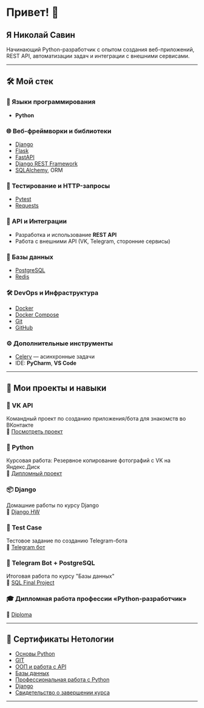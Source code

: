 # Привет! 👋

## Я **Николай Савин**  
Начинающий Python-разработчик с опытом создания веб-приложений, REST API, автоматизации задач и интеграции с внешними сервисами.

---

## 🛠️ Мой стек

### 🐍 Языки программирования
- **Python**

### 🌐 Веб-фреймворки и библиотеки
- [Django](https://www.djangoproject.com/ )
- [Flask](https://flask.palletsprojects.com/ )
- [FastAPI](https://fastapi.tiangolo.com/ )
- [Django REST Framework](https://www.django-rest-framework.org/ )
- [SQLAlchemy](https://www.sqlalchemy.org/ ), ORM

### 🧪 Тестирование и HTTP-запросы
- [Pytest](https://docs.pytest.org/ )
- [Requests](https://docs.python-requests.org/ )

### 🔌 API и Интеграции
- Разработка и использование **REST API**
- Работа с внешними API (VK, Telegram, сторонние сервисы)

### 💾 Базы данных
- [PostgreSQL](https://www.postgresql.org/ )
- [Redis](https://redis.io/ )

### 🛠 DevOps и Инфраструктура
- [Docker](https://www.docker.com/ )
- [Docker Compose](https://docs.docker.com/compose/ )
- [Git](https://git-scm.com/ )
- [GitHub](https://github.com/ )

### ⚙ Дополнительные инструменты
- [Celery](http://www.celeryproject.org/) — асинхронные задачи
- IDE: **PyCharm**, **VS Code**

---

## 📁 Мои проекты и навыки

### 🧩 VK API
Командный проект по созданию приложения/бота для знакомств во ВКонтакте  
🔗 [Посмотреть проект](https://github.com/SavinNik/Team_project_PD_108 )

### 🐍 Python
Курсовая работа: Резервное копирование фотографий с VK на Яндекс.Диск  
🔗 [Дипломный проект](https://github.com/SavinNik/py-diplom-basic )

### 📦 Django
Домашние работы по курсу Django  
🔗 [Django HW](https://github.com/SavinNik/Django_hw )

### 🧪 Test Case
Тестовое задание по созданию Telegram-бота  
🔗 [Telegram бот](https://github.com/SavinNik/Case-TG-bot )

### 🤖 Telegram Bot + PostgreSQL
Итоговая работа по курсу "Базы данных"  
🔗 [SQL Final Project](https://github.com/mikepro-alfamail-ru/sql-29-final )

### 🎓 Дипломная работа профессии «Python-разработчик»
🔗 [Diploma](https://github.com/SavinNik/Diploma)

---

## 📄 Сертификаты Нетологии

- [Основы Python](https://github.com/SavinNik/SavinNik/blob/main/%D0%9E%D1%81%D0%BD%D0%BE%D0%B2%D1%8B%20Python.pdf )
- [GIT](https://github.com/SavinNik/SavinNik/blob/main/git.pdf )
- [ООП и работа с API](https://github.com/SavinNik/SavinNik/blob/main/%D0%9E%D0%9E%D0%9F%20%D0%B8%20API.pdf )
- [Базы данных](https://github.com/SavinNik/SavinNik/blob/main/%D0%91%D0%B0%D0%B7%D1%8B%20%D0%B4%D0%B0%D0%BD%D0%BD%D1%8B%D1%85.pdf )
- [Профессиональная работа с Python](https://github.com/SavinNik/SavinNik/blob/main/%D0%9F%D1%80%D0%BE%D1%84%D0%B5%D1%81%D1%81%D0%B8%D0%BE%D0%BD%D0%B0%D0%BB%D1%8C%D0%BD%D0%B0%D1%8F%20%D1%80%D0%B0%D0%B1%D0%BE%D1%82%D0%B0%20%D1%81%20Python.pdf )
- [Django](https://github.com/SavinNik/SavinNik/blob/main/Django%20%D1%81%D0%BE%D0%B7%D0%B4%D0%B0%D0%BD%D0%B8%D0%B5%20backend%20%D0%BF%D1%80%D0%B8%D0%BB%D0%BE%D0%B6%D0%B5%D0%BD%D0%B8%D0%B9.pdf )
- [Свидетельство о завершении курса](https://github.com/SavinNik/SavinNik/blob/main/certificate.pdf)

---
